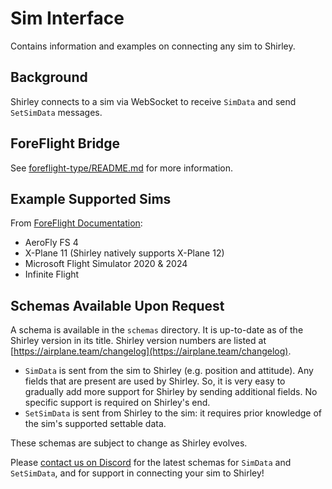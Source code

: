 # Sim Interface

Contains information and examples on connecting any sim to Shirley.

## Background

Shirley connects to a sim via WebSocket to receive `SimData` and send `SetSimData` messages.

## ForeFlight Bridge

See [foreflight-type/README.md](foreflight-type/README.md) for more information.

## Example Supported Sims

From [ForeFlight Documentation](https://support.foreflight.com/hc/en-us/articles/204114965):

- AeroFly FS 4
- X-Plane 11 (Shirley natively supports X-Plane 12)
- Microsoft Flight Simulator 2020 & 2024
- Infinite Flight

## Schemas Available Upon Request

A schema is available in the `schemas` directory. It is up-to-date as of the Shirley version in its title. Shirley version numbers are listed at [https://airplane.team/changelog](https://airplane.team/changelog).

- `SimData` is sent from the sim to Shirley (e.g. position and attitude). Any fields that are present are used by Shirley. So, it is very easy to gradually add more support for Shirley by sending additional fields. No specific support is required on Shirley's end.
- `SetSimData` is sent from Shirley to the sim: it requires prior knowledge of the sim's supported settable data.

These schemas are subject to change as Shirley evolves.

Please [contact us on Discord](https://airplane.team/discord) for the latest schemas for `SimData` and `SetSimData`, and for support in connecting your sim to Shirley!
